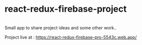 <h1>react-redux-firebase-project</h1><br/>
Small app to share project ideas and some other work..

Project live at : https://react-redux-firebase-pro-5543c.web.app/

